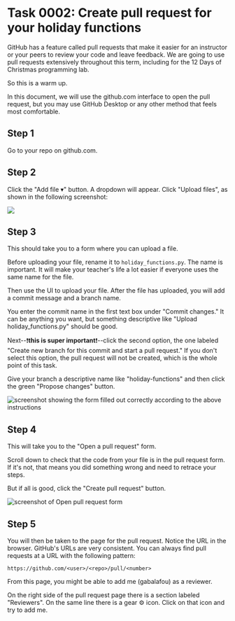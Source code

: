 # Task 0002: Create pull request for your holiday functions

GitHub has a feature called pull requests that make it easier for an instructor
or your peers to review your code and leave feedback. We are going to use pull
requests extensively throughout this term, including for the 12 Days of
Christmas programming lab.

So this is a warm up.

In this document, we will use the github.com interface to open the pull request,
but you may use GitHub Desktop or any other method that feels most comfortable.

## Step 1

Go to your repo on github.com.

## Step 2

Click the "Add file ▾" button. A dropdown will appear. Click "Upload files", as
shown in the following screenshot:

![](https://github.com/gabalafou/zebracorn/assets/317883/fbe2ce59-5ebb-4fb2-80b2-a9b3ab2fa881)

## Step 3

This should take you to a form where you can upload a file.

Before uploading your file, rename it to `holiday_functions.py`. The name is
important. It will make your teacher's life a lot easier if everyone uses the
same name for the file.

Then use the UI to upload your file. After the file has uploaded, you will add a
commit message and a branch name.

You enter the commit name in the first text box under "Commit changes." It can
be anything you want, but something descriptive like "Upload
holiday_functions.py" should be good. 

Next--❗️**this is super important**❗️--click the second option, the one labeled
"Create new branch for this commit and start a pull request." If you don't
select this option, the pull request will not be created, which is the whole
point of this task.

Give your branch a descriptive name like "holiday-functions" and then click the
green "Propose changes" button.

![screenshot showing the form filled out correctly according to the above
instructions](https://github.com/gabalafou/zebracorn/assets/317883/1132b330-c0ed-405f-8905-2aa6851757ca)

## Step 4

This will take you to the "Open a pull request" form. 

Scroll down to check that the code from your file is in the pull request form.
If it's not, that means you did something wrong and need to retrace your steps.

But if all is good, click the "Create pull request" button.

![screenshot of Open pull request
form](https://github.com/gabalafou/zebracorn/assets/317883/433cd32e-7979-4a38-9f17-07372a93fc04)

## Step 5

You will then be taken to the page for the pull request. Notice the URL in the
browser. GitHub's URLs are very consistent. You can always find pull requests at
a URL with the following pattern:

```
https://github.com/<user>/<repo>/pull/<number>
```

From this page, you might be able to add me (gabalafou) as a reviewer.

On the right side of the pull request page there is a section labeled
"Reviewers". On the same line there is a gear ⚙️ icon. Click on that icon and
try to add me.
